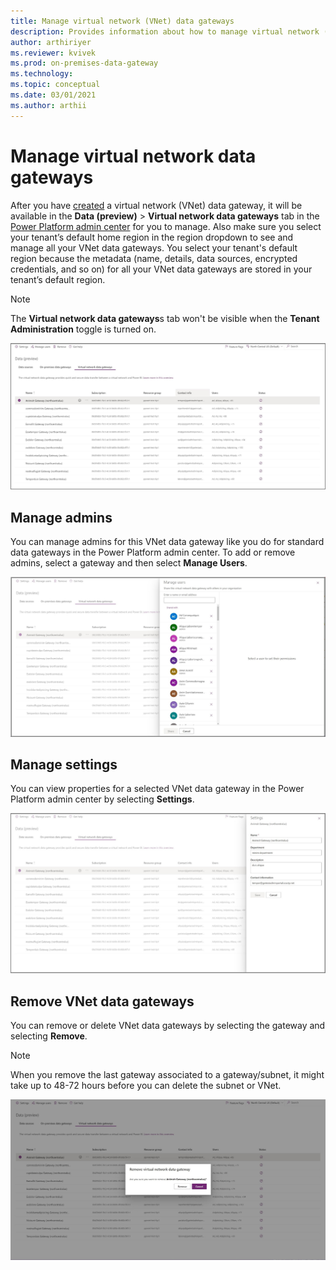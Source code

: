 ```yaml
---
title: Manage virtual network (VNet) data gateways
description: Provides information about how to manage virtual network (VNet) data gateways and remove them if required.
author: arthiriyer
ms.reviewer: kvivek
ms.prod: on-premises-data-gateway
ms.technology:
ms.topic: conceptual
ms.date: 03/01/2021
ms.author: arthii
---
```


# Manage virtual network data gateways

After you have [created](create-data-gateways.md) a virtual network (VNet) data gateway, it will be available in the **Data (preview)** > **Virtual network data gateways** tab in the [Power Platform admin center](https://admin.powerplatform.microsoft.com) for you to manage. Also make sure you select your tenant’s default home region in the region dropdown to see and manage all your VNet data gateways. You select your tenant's default region because the metadata (name, details, data sources, encrypted credentials, and so on) for all your VNet data gateways are stored in your tenant’s default region.

> [!NOTE]
> The **Virtual network data gateways**s tab won't be visible when the **Tenant Administration** toggle is turned on. 

![Manage VNet data gateways](media/manage-vnet-data-gateways.png)

## Manage admins

You can manage admins for this VNet data gateway like you do for standard data gateways in the Power Platform admin center. To add or remove admins, select a gateway and then select **Manage Users**.

![Manage admins](media/manage-admins.png)

## Manage settings

You can view properties for a selected VNet data gateway in the Power Platform admin center by selecting **Settings**.

![Manage settings](media/manage-settings.png)

## Remove VNet data gateways

You can remove or delete VNet data gateways by selecting the gateway and selecting **Remove**.

> [!NOTE]
> When you remove the last gateway associated to a gateway/subnet, it might take up to 48-72 hours before you can delete the subnet or VNet.

![Remove VNet data gateway](media/remove-gateway.png)
